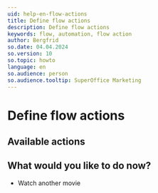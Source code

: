 ```yaml
---
uid: help-en-flow-actions
title: Define flow actions
description: Define flow actions
keywords: flow, automation, flow action
author: Bergfrid
so.date: 04.04.2024
so.version: 10
so.topic: howto
language: en
so.audience: person
so.audience.tooltip: SuperOffice Marketing
---
```


# Define flow actions

## Available actions

## What would you like to do now?

* Watch another movie

<!-- Referenced links -->
[8]: ../../../request/learn/howto/create.md

<!-- Referenced images -->
